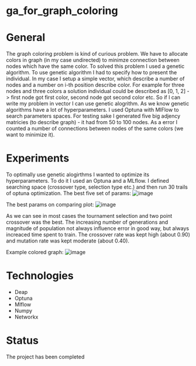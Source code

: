 # ga_for_graph_coloring

# General
The graph coloring problem is kind of curious problem. We have to allocate colors in graph (in my case undirected) to minimze connection between nodes which have the same color. To solved this problem I used a genetic algorithm. To use genetic algorithm I had to specify how to present the individual. In my case I setup a simple vector, which describe a number of nodes and a number on i-th position describe color. For example for three nodes and three colors a solution individual could be described as [0, 1, 2] -> first node got first color, second node got second color etc. So if I can write my problem in vector I can use genetic alogrithm. As we know genetic algorithms have a lot of hyperparameters. I used Optuna with MlFlow to search parameters spaces. For testing sake I generated five big adjency matricies (to describe graph) - it had from 50 to 100 nodes. As a error I counted a number of connections between nodes of the same colors (we want to minimize it).

# Experiments
To optimally use genetic alogirthms I wanted to optimize its hyperparameters. To do it I used an Optuna and a MLflow. I defined searching space (crossover type, selection type etc.) and then run 30 trails of optuna optimization. The best five set of params:
![image](https://github.com/user-attachments/assets/0d317e3f-9f4a-4272-8724-f7e36c1903a8)


The best params on comparing plot:
![image](https://github.com/user-attachments/assets/1432aa1e-7dc7-47a3-99a6-ab55980ef5b4)

As we can see in most cases the tournament selection and two point crossover was the best. The increasing number of generations and magnitude of population not always influence error in good way, but always increaced time spent to train. The crossover rate was kept high (about 0.90) and mutation rate was kept moderate (about 0.40).

Example colored graph:
![image](https://github.com/user-attachments/assets/8acb0266-c539-42c5-a449-3c755f647146)

# Technologies
- Deap
- Optuna
- Mlflow
- Numpy
- Networkx
# Status
The project has been completed
